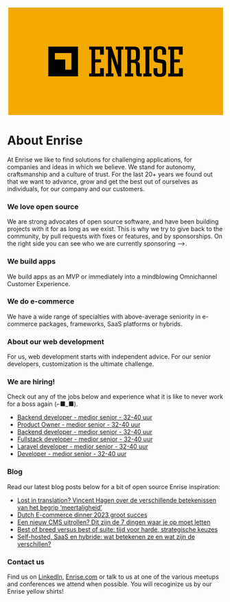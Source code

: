 <p align="center"><a href="https://enrise.com" target="_blank"><img src="https://github.com/enrise/.github/blob/master/images/logo.png?raw=true"></a></p>

# About Enrise

At Enrise we like to find solutions for challenging applications, for companies and ideas in which we believe. We stand for autonomy, craftsmanship and a culture of trust. For the last 20+ years we found out that we want to advance, grow and get the best out of ourselves as individuals, for our company and our customers.

### We love open source

We are strong advocates of open source software, and have been building projects with it for as long as we exist.
This is why we try to give back to the community, by pull requests with fixes or features, and by sponsorships.
On the right side you can see who we are currently sponsoring -->.

### We build apps
We build apps as an MVP or immediately into a mindblowing Omnichannel Customer Experience.

### We do e-commerce
We have a wide range of specialties with above-average seniority in e-commerce packages, frameworks, SaaS platforms or hybrids.

### About our web development
For us, web development starts with independent advice. For our senior developers, customization is the ultimate challenge.

### We are hiring!

Check out any of the jobs below and experience what it is like to never work for a boss again (⌐■_■).

<!-- JOB-LIST:START -->
- [Backend developer - medior  senior - 32-40 uur](https://jobs.enrise.com/developer-team-craft)
- [Product Owner - medior senior - 32-40 uur](https://jobs.enrise.com/product-owner-team-craft-2)
- [Backend developer - medior senior - 32-40 uur](https://jobs.enrise.com/backend-developer)
- [Fullstack developer - medior senior - 32-40 uur](https://jobs.enrise.com/fullstack-developer-team-quantum)
- [Laravel developer - medior senior - 32-40 uur](https://jobs.enrise.com/laravel-developer-2)
- [Developer - medior senior - 32-40 uur](https://jobs.enrise.com/fullstack-developer-team-hubble/nl)
<!-- JOB-LIST:END -->

### Blog

Read our latest blog posts below for a bit of open source Enrise inspiration:

<!-- POST-LIST:START -->
- [Lost in translation? Vincent Hagen over de verschillende betekenissen van het begrip ‘meertaligheid’](https://enrise.com/2023/07/de-verschillende-betekenissen-van-het-begrip-meertaligheid/)
- [Dutch E-commerce dinner 2023 groot succes](https://enrise.com/2023/06/dutch-e-commerce-dinner-2023-groot-succes/)
- [Een nieuw CMS uitrollen? Dit zijn de 7 dingen waar je op moet letten](https://enrise.com/2023/06/een-nieuw-cms-uitrollen-dit-zijn-de-7-dingen-waar-je-op-moet-letten/)
- [Best of breed versus best of suite: tijd voor harde, strategische keuzes](https://enrise.com/2023/06/best-of-breed-versus-best-of-suite/)
- [Self-hosted, SaaS en hybride: wat betekenen ze en wat zijn de verschillen?](https://enrise.com/2023/06/self-hosted-saas-en-hybride-wat-betekenen-ze-en-wat-zijn-de-verschillen/)
<!-- POST-LIST:END -->

### Contact us

Find us on <a href="https://www.linkedin.com/company/enrise/" target="_blank">LinkedIn</a>, <a href="https://enrise.com" target="_blank">Enrise.com</a> or talk to us at one of the various meetups and conferences we attend when possible. You will recoginize us by our Enrise yellow shirts!
